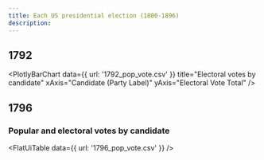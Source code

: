 ```yaml
---
title: Each US presidential election (1800-1896)
description: 
---
```


## 1792

<PlotlyBarChart
  data={{
    url: '1792_pop_vote.csv'
  }}
  title="Electoral votes by candidate"
  xAxis="Candidate (Party Label)"
  yAxis="Electoral Vote Total"
/>

## 1796

### Popular and electoral votes by candidate

<FlatUiTable
  data={{
    url: '1796_pop_vote.csv'
  }}
 />
